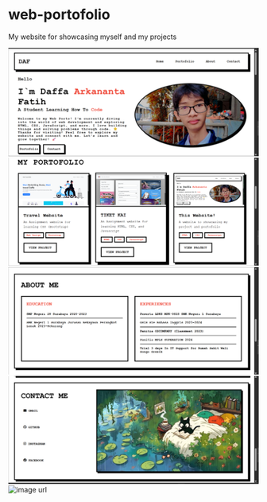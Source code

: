 # web-portofolio
My website for showcasing myself and my projects

![image url](https://github.com/d4a-arka/web-portofolio/blob/3ffe5c5af5b602b2b4f00006c1cd2ceb5798638d/Porto%20%231.png)
![image url](https://github.com/d4a-arka/web-portofolio/blob/b5a3cea0607fecb4135942945c7afc3232f4f81d/Porto%20%232.png)
![image url](https://github.com/d4a-arka/web-portofolio/blob/025c1dfee855ad743a96c042acb21e7929fb39f6/Porto%20%233.png)
![image url](https://github.com/d4a-arka/web-portofolio/blob/2e865200762a118f9ecc3c4d7474b612abc7edbb/Porto%20%234.png)
![image url]()
